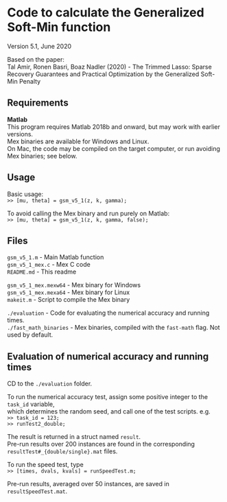 Code to calculate the Generalized Soft-Min function
===================================================
 
Version 5.1, June 2020
 
Based on the paper:  
Tal Amir, Ronen Basri, Boaz Nadler (2020) - The Trimmed Lasso: Sparse Recovery Guarantees and Practical Optimization by the Generalized Soft-Min Penalty
 
Requirements
------------
**Matlab**  
This program requires Matlab 2018b and onward, but may work with earlier versions.  
Mex binaries are available for Windows and Linux.  
On Mac, the code may be compiled on the target computer, or run avoiding Mex binaries; see below.
 
Usage
-----
Basic usage:  
`>> [mu, theta] = gsm_v5_1(z, k, gamma);`
 
To avoid calling the Mex binary and run purely on Matlab:  
`>> [mu, theta] = gsm_v5_1(z, k, gamma, false);`
 
Files
-----
`gsm_v5_1.m`      - Main Matlab function  
`gsm_v5_1_mex.c`  - Mex C code  
`README.md`       - This readme  
 
`gsm_v5_1_mex.mexw64`  - Mex binary for Windows  
`gsm_v5_1_mex.mexa64`  - Mex binary for Linux  
`makeit.m`             - Script to compile the Mex binary  
 
`./evaluation`         - Code for evaluating the numerical accuracy and running times.  
`./fast_math_binaries` - Mex binaries, compiled with the `fast-math` flag. Not used by default.
 
Evaluation of numerical accuracy and running times
--------------------------------------------------
CD to the `./evaluation` folder.  
  
To run the numerical accuracy test, assign some positive integer to the `task_id` variable,  
which determines the random seed, and call one of the test scripts. e.g.  
`>> task_id = 123;`  
`>> runTest2_double;`
 
The result is returned in a struct named `result`.  
Pre-run results over 200 instances are found in the corresponding `resultTest#_{double/single}.mat` files.  
 
To run the speed test, type  
`>> [times, dvals, kvals] = runSpeedTest.m;`
  
Pre-run results, averaged over 50 instances, are saved in `resultSpeedTest.mat`.
